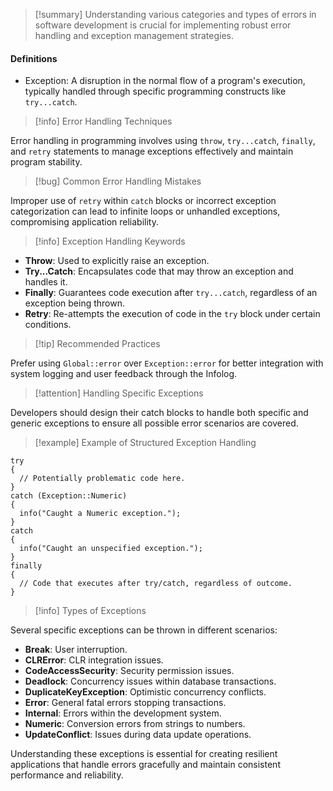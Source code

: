 >[!summary]
>Understanding various categories and types of errors in software development is crucial for implementing robust error handling and exception management strategies.

#### Definitions
- Exception: A disruption in the normal flow of a program's execution, typically handled through specific programming constructs like `try...catch`.

>[!info] Error Handling Techniques

Error handling in programming involves using `throw`, `try...catch`, `finally`, and `retry` statements to manage exceptions effectively and maintain program stability.

>[!bug] Common Error Handling Mistakes

Improper use of `retry` within `catch` blocks or incorrect exception categorization can lead to infinite loops or unhandled exceptions, compromising application reliability.

>[!info] Exception Handling Keywords

- **Throw**: Used to explicitly raise an exception.
- **Try...Catch**: Encapsulates code that may throw an exception and handles it.
- **Finally**: Guarantees code execution after `try...catch`, regardless of an exception being thrown.
- **Retry**: Re-attempts the execution of code in the `try` block under certain conditions.

>[!tip] Recommended Practices

Prefer using `Global::error` over `Exception::error` for better integration with system logging and user feedback through the Infolog.

>[!attention] Handling Specific Exceptions

Developers should design their catch blocks to handle both specific and generic exceptions to ensure all possible error scenarios are covered.

>[!example] Example of Structured Exception Handling

```x++
try
{
  // Potentially problematic code here.
}
catch (Exception::Numeric)
{
  info("Caught a Numeric exception.");
}
catch
{
  info("Caught an unspecified exception.");
}
finally
{
  // Code that executes after try/catch, regardless of outcome.
}
```

>[!info] Types of Exceptions

Several specific exceptions can be thrown in different scenarios:
- **Break**: User interruption.
- **CLRError**: CLR integration issues.
- **CodeAccessSecurity**: Security permission issues.
- **Deadlock**: Concurrency issues within database transactions.
- **DuplicateKeyException**: Optimistic concurrency conflicts.
- **Error**: General fatal errors stopping transactions.
- **Internal**: Errors within the development system.
- **Numeric**: Conversion errors from strings to numbers.
- **UpdateConflict**: Issues during data update operations.

Understanding these exceptions is essential for creating resilient applications that handle errors gracefully and maintain consistent performance and reliability.